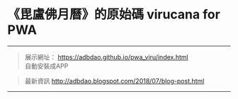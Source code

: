 # 《毘盧佛月曆》的原始碼 virucana for PWA  
---  
> 展示網址：  https://adbdao.github.io/pwa_viru/index.html  
  自動安裝成APP
  
> 最新資訊 http://adbdao.blogspot.com/2018/07/blog-post.html  
---  